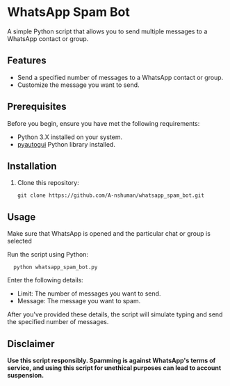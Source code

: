 # WhatsApp Spam Bot

A simple Python script that allows you to send multiple messages to a WhatsApp contact or group.

## Features

- Send a specified number of messages to a WhatsApp contact or group.
- Customize the message you want to send.

## Prerequisites

Before you begin, ensure you have met the following requirements:

- Python 3.X installed on your system.
- [pyautogui](https://pyautogui.readthedocs.io/en/latest/) Python library installed.

## Installation

1. Clone this repository:

   ```shell
   git clone https://github.com/A-nshuman/whatsapp_spam_bot.git

## Usage

Make sure that WhatsApp is opened and the particular chat or group is selected

Run the script using Python:

  ```shell
    python whatsapp_spam_bot.py
  ```

Enter the following details:

  - Limit: The number of messages you want to send.
  - Message: The message you want to spam.
    
After you've provided these details, the script will simulate typing and send the specified number of messages.

## Disclaimer

**Use this script responsibly. Spamming is against WhatsApp's terms of service, and using this script for unethical purposes can lead to account suspension.**
